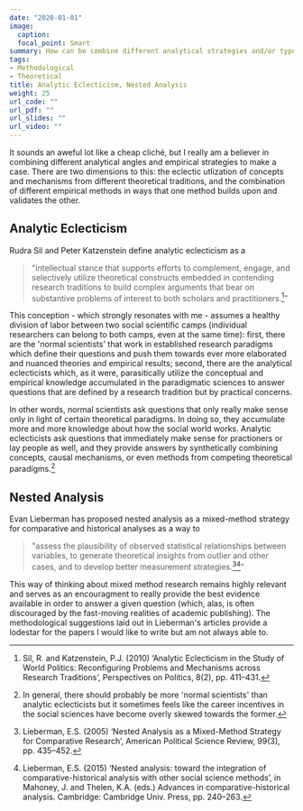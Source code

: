```yaml
---
date: "2020-01-01"
image:
  caption: 
  focal_point: Smart
summary: How can be combine different analytical strategies and/or types of evidence in ways that are more than additive?
tags:
- Methodological
- Theoretical
title: Analytic Eclecticism, Nested Analysis
weight: 25
url_code: ""
url_pdf: ""
url_slides: ""
url_video: ""
---
```


It sounds an aweful lot like a cheap cliché, but I really am a believer in combining different analytical angles and empirical strategies to make a case. There are two dimensions to this: the eclectic utlization of concepts and mechanisms from different theoretical traditions, and the combination of different empirical methods in ways that one method builds upon and validates the other.

## Analytic Eclecticism

Rudra Sil and Peter Katzenstein define analytic eclecticism as a 

>"intellectual stance that supports efforts to complement, engage, and selectively utilize theoretical constructs embedded in contending research traditions to build complex arguments that bear on substantive problems of interest to both scholars and practitioners.[^1]"

This conception - which strongly resonates with me - assumes a healthy division of labor between two social scientific camps (individual researchers can belong to both camps, even at the same time): first, there are the 'normal scientists' that work in established research paradigms which define their questions and push them towards ever more elaborated and nuanced theories and empirical results; second, there are the analytical eclecticists which, as it were, parasitically utilize the conceptual and empirical knowledge accumulated in the paradigmatic sciences to answer questions that are defined by a research tradition but by practical concerns. 

In other words, normal scientists ask questions that only really make sense only in light of certain theoretical paradigms. In doing so, they accumulate more and more knowledge about how the social world works. Analytic eclecticists ask questions that immediately make sense for practioners or lay people as well, and they provide answers by synthetically combining concepts, causal mechanisms, or even methods from competing theoretical paradigms.[^2]


## Nested Analysis

Evan Lieberman has proposed nested analysis as a mixed-method strategy for comparative and historical analyses as a way to 

> "assess the plausibility of observed statistical relationships between variables, to generate theoretical insights from outlier and other cases, and to develop better measurement strategies.[^3][^4]"

This way of thinking about mixed method research remains highly relevant and serves as an encouragment to really provide the best evidence available in order to answer a given question (which, alas, is often discouraged by the fast-moving realities of academic publishing). The methodological suggestions laid out in Lieberman's articles provide a lodestar for the papers I would like to write but am not always able to.



[^1]: Sil, R. and Katzenstein, P.J. (2010) ‘Analytic Eclecticism in the Study of World Politics: Reconfiguring Problems and Mechanisms across Research Traditions’, Perspectives on Politics, 8(2), pp. 411–431.

[^2]: In general, there should probably be more 'normal scientists' than analytic eclecticists but it sometimes feels like the career incentives in the social sciences have become overly skewed towards the former.

[^3]: Lieberman, E.S. (2005) ‘Nested Analysis as a Mixed-Method Strategy for Comparative Research’, American Political Science Review, 99(3), pp. 435–452.

[^4]: Lieberman, E.S. (2015) ‘Nested analysis: toward the integration of comparative-historical analysis with other social science methods’, in Mahoney, J. and Thelen, K.A. (eds.) Advances in comparative-historical analysis. Cambridge: Cambridge Univ. Press, pp. 240–263.